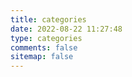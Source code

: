 ```yaml
---
title: categories
date: 2022-08-22 11:27:48
type: categories
comments: false
sitemap: false
---
```

